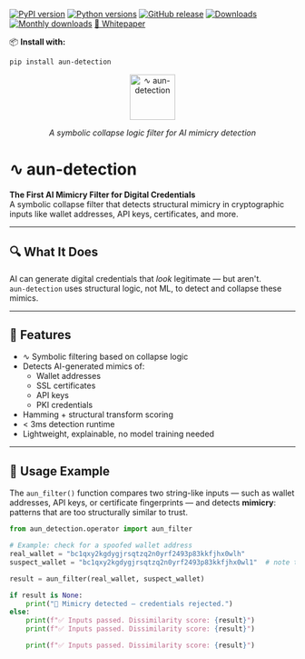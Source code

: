 [![PyPI version](https://img.shields.io/pypi/v/aun-detection.svg?color=blue)](https://pypi.org/project/aun-detection/)
[![Python versions](https://img.shields.io/pypi/pyversions/aun-detection.svg?color=brightgreen)](https://pypi.org/project/aun-detection/)
[![GitHub release](https://img.shields.io/github/v/release/halifaxjerrykatz-dotcom/aun-detection?color=blue)](https://github.com/halifaxjerrykatz-dotcom/aun-detection/releases)
[![Downloads](https://static.pepy.tech/badge/aun-detection?color=blue)](https://pepy.tech/project/aun-detection)
[![Monthly downloads](https://static.pepy.tech/badge/aun-detection/month?color=blue)](https://pepy.tech/project/aun-detection)
[📄 Whitepaper](https://github.com/halifaxjerrykatz-dotcom/aun-detection/raw/main/docs/whitepaper.pdf)

📦 **Install with:**
```bash
pip install aun-detection
```

<p align="center">
  <img src="https://github.com/halifaxjerrykatz-dotcom/aun-detection/raw/main/docs/logo.png" alt="∿ aun-detection" width="80"/>
</p>
<p align="center"><em>A symbolic collapse logic filter for AI mimicry detection</em></p>

# ∿ aun-detection

**The First AI Mimicry Filter for Digital Credentials**  
A symbolic collapse filter that detects structural mimicry in cryptographic inputs like wallet addresses, API keys, certificates, and more.

---

## 🔍 What It Does

AI can generate digital credentials that *look* legitimate — but aren't.  
`aun-detection` uses structural logic, not ML, to detect and collapse these mimics.

---

## 🚀 Features

- ∿ Symbolic filtering based on collapse logic  
- Detects AI-generated mimics of:
  - Wallet addresses  
  - SSL certificates  
  - API keys  
  - PKI credentials  
- Hamming + structural transform scoring  
- < 3ms detection runtime  
- Lightweight, explainable, no model training needed  

---

## 🧠 Usage Example

The `aun_filter()` function compares two string-like inputs — such as wallet addresses, API keys, or certificate fingerprints — and detects **mimicry**: patterns that are too structurally similar to trust.

```python
from aun_detection.operator import aun_filter

# Example: check for a spoofed wallet address
real_wallet = "bc1qxy2kgdygjrsqtzq2n0yrf2493p83kkfjhx0wlh"
suspect_wallet = "bc1qxy2kgdygjrsqtzq2n0yrf2493p83kkfjhx0wl1"  # note the final '1' vs 'h'

result = aun_filter(real_wallet, suspect_wallet)

if result is None:
    print("🚨 Mimicry detected — credentials rejected.")
else:
    print(f"✅ Inputs passed. Dissimilarity score: {result}")
    print(f"✅ Inputs passed. Dissimilarity score: {result}")

    print(f"✅ Inputs passed. Dissimilarity score: {result}")


